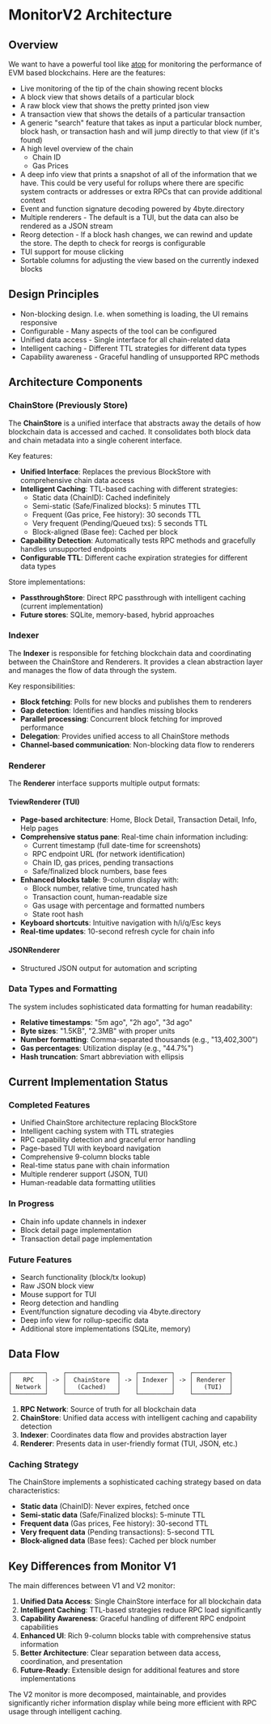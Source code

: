 # MonitorV2 Architecture

## Overview

We want to have a powerful tool like [atop](https://www.atoptool.nl/)
for monitoring the performance of EVM based blockchains. Here are the
features:

- Live monitoring of the tip of the chain showing recent blocks
- A block view that shows details of a particular block
- A raw block view that shows the pretty printed json view
- A transaction view that shows the details of a particular
  transaction
- A generic "search" feature that takes as input a particular block
  number, block hash, or transaction hash and will jump directly to
  that view (if it's found)
- A high level overview of the chain
  - Chain ID
  - Gas Prices
- A deep info view that prints a snapshot of all of the information
  that we have. This could be very useful for rollups where there are
  specific system contracts or addresses or extra RPCs that can
  provide additional context
- Event and function signature decoding powered by 4byte.directory
- Multiple renderers - The default is a TUI, but the data can also be
  rendered as a JSON stream
- Reorg detection - If a block hash changes, we can rewind and update
  the store. The depth to check for reorgs is configurable
- TUI support for mouse clicking
- Sortable columns for adjusting the view based on the currently
  indexed blocks

## Design Principles

- Non-blocking design. I.e. when something is loading, the UI remains
  responsive
- Configurable - Many aspects of the tool can be configured
- Unified data access - Single interface for all chain-related data
- Intelligent caching - Different TTL strategies for different data types
- Capability awareness - Graceful handling of unsupported RPC methods

## Architecture Components

### ChainStore (Previously Store)

The **ChainStore** is a unified interface that abstracts away the details of how 
blockchain data is accessed and cached. It consolidates both block data and 
chain metadata into a single coherent interface.

Key features:
- **Unified Interface**: Replaces the previous BlockStore with comprehensive chain data access
- **Intelligent Caching**: TTL-based caching with different strategies:
  - Static data (ChainID): Cached indefinitely
  - Semi-static (Safe/Finalized blocks): 5 minutes TTL
  - Frequent (Gas price, Fee history): 30 seconds TTL
  - Very frequent (Pending/Queued txs): 5 seconds TTL
  - Block-aligned (Base fee): Cached per block
- **Capability Detection**: Automatically tests RPC methods and gracefully handles unsupported endpoints
- **Configurable TTL**: Different cache expiration strategies for different data types

Store implementations:
- **PassthroughStore**: Direct RPC passthrough with intelligent caching (current implementation)
- **Future stores**: SQLite, memory-based, hybrid approaches

### Indexer

The **Indexer** is responsible for fetching blockchain data and coordinating between
the ChainStore and Renderers. It provides a clean abstraction layer and manages
the flow of data through the system.

Key responsibilities:
- **Block fetching**: Polls for new blocks and publishes them to renderers
- **Gap detection**: Identifies and handles missing blocks
- **Parallel processing**: Concurrent block fetching for improved performance
- **Delegation**: Provides unified access to all ChainStore methods
- **Channel-based communication**: Non-blocking data flow to renderers

### Renderer

The **Renderer** interface supports multiple output formats:

#### TviewRenderer (TUI)
- **Page-based architecture**: Home, Block Detail, Transaction Detail, Info, Help pages
- **Comprehensive status pane**: Real-time chain information including:
  - Current timestamp (full date-time for screenshots)
  - RPC endpoint URL (for network identification)
  - Chain ID, gas prices, pending transactions
  - Safe/finalized block numbers, base fees
- **Enhanced blocks table**: 9-column display with:
  - Block number, relative time, truncated hash
  - Transaction count, human-readable size
  - Gas usage with percentage and formatted numbers
  - State root hash
- **Keyboard shortcuts**: Intuitive navigation with h/i/q/Esc keys
- **Real-time updates**: 10-second refresh cycle for chain info

#### JSONRenderer
- Structured JSON output for automation and scripting

### Data Types and Formatting

The system includes sophisticated data formatting for human readability:
- **Relative timestamps**: "5m ago", "2h ago", "3d ago"
- **Byte sizes**: "1.5KB", "2.3MB" with proper units
- **Number formatting**: Comma-separated thousands (e.g., "13,402,300")
- **Gas percentages**: Utilization display (e.g., "44.7%")
- **Hash truncation**: Smart abbreviation with ellipsis

## Current Implementation Status

### Completed Features
- Unified ChainStore architecture replacing BlockStore
- Intelligent caching system with TTL strategies
- RPC capability detection and graceful error handling
- Page-based TUI with keyboard navigation
- Comprehensive 9-column blocks table
- Real-time status pane with chain information
- Multiple renderer support (JSON, TUI)
- Human-readable data formatting utilities

### In Progress
- Chain info update channels in indexer
- Block detail page implementation
- Transaction detail page implementation

### Future Features
- Search functionality (block/tx lookup)
- Raw JSON block view
- Mouse support for TUI
- Reorg detection and handling
- Event/function signature decoding via 4byte.directory
- Deep info view for rollup-specific data
- Additional store implementations (SQLite, memory)

## Data Flow

```
┌─────────┐    ┌──────────────┐    ┌─────────┐    ┌──────────┐
│   RPC   │ -> │  ChainStore  │ -> │ Indexer │ -> │ Renderer │
│ Network │    │   (Cached)   │    │         │    │   (TUI)  │
└─────────┘    └──────────────┘    └─────────┘    └──────────┘
```

1. **RPC Network**: Source of truth for all blockchain data
2. **ChainStore**: Unified data access with intelligent caching and capability detection
3. **Indexer**: Coordinates data flow and provides abstraction layer
4. **Renderer**: Presents data in user-friendly format (TUI, JSON, etc.)

### Caching Strategy

The ChainStore implements a sophisticated caching strategy based on data characteristics:

- **Static data** (ChainID): Never expires, fetched once
- **Semi-static data** (Safe/Finalized blocks): 5-minute TTL
- **Frequent data** (Gas prices, Fee history): 30-second TTL  
- **Very frequent data** (Pending transactions): 5-second TTL
- **Block-aligned data** (Base fees): Cached per block number

## Key Differences from Monitor V1

The main differences between V1 and V2 monitor:

1. **Unified Data Access**: Single ChainStore interface for all blockchain data
2. **Intelligent Caching**: TTL-based strategies reduce RPC load significantly
3. **Capability Awareness**: Graceful handling of different RPC endpoint capabilities
4. **Enhanced UI**: Rich 9-column blocks table with comprehensive status information
5. **Better Architecture**: Clear separation between data access, coordination, and presentation
6. **Future-Ready**: Extensible design for additional features and store implementations

The V2 monitor is more decomposed, maintainable, and provides significantly richer
information display while being more efficient with RPC usage through intelligent caching.
